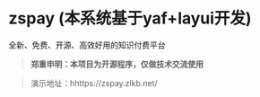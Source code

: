 # zspay (本系统基于yaf+layui开发)

全新、免费、开源、高效好用的知识付费平台

>**郑重申明：本项目为开源程序，仅做技术交流使用**

>演示地址：hhttps://zspay.zlkb.net/
